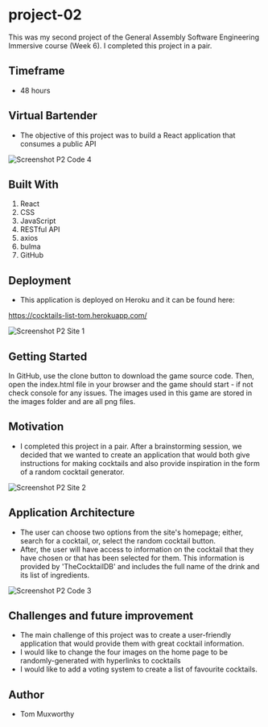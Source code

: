 # project-02
This was my second project of the General Assembly Software Engineering Immersive course (Week 6). I completed this project in a pair.

**Timeframe**
- 
- 48 hours

Virtual Bartender
-
- The objective of this project was to build a React application that consumes a public API

![Screenshot P2 Code 4](https://user-images.githubusercontent.com/48793557/75680191-ef667b80-5c88-11ea-8d62-344e48f60355.png)

Built With
- 
1. React
2. CSS
3. JavaScript
4. RESTful API
5. axios
6. bulma
7. GitHub

Deployment
- 
- This application is deployed on Heroku and it can be found here: 

https://cocktails-list-tom.herokuapp.com/

![Screenshot P2 Site 1](https://user-images.githubusercontent.com/48793557/75680094-af9f9400-5c88-11ea-951b-96673c7c9cef.png)

Getting Started
- 
In GitHub, use the clone button to download the game source code. Then, open the index.html file in your browser and the game should start - if not check console for any issues. The images used in this game are stored in the images folder and are all png files.

Motivation
- 
- I completed this project in a pair. After a brainstorming session, we decided that we wanted to create an application that would both give instructions for making cocktails and also 
provide inspiration in the form of a random cocktail generator. 

![Screenshot P2 Site 2](https://user-images.githubusercontent.com/48793557/75680078-aadae000-5c88-11ea-95b8-e282c1296e32.png)

Application Architecture
- 
- The user can choose two options from the site's homepage; either, search for a cocktail, or, select the random cocktail button.
- After, the user will have access to information on the cocktail that they have chosen or that has been selected for them. This information is provided by 'TheCocktailDB' and includes the full name of the drink and its list of ingredients.

![Screenshot P2 Code 3](https://user-images.githubusercontent.com/48793557/75680195-f1c8d580-5c88-11ea-8e16-94a3d17d8018.png)

Challenges and future improvement
-
- The main challenge of this project was to create a user-friendly application that would provide them with great cocktail information.
- I would like to change the four images on the home page to be randomly-generated with hyperlinks to cocktails
- I would like to add a voting system to create a list of favourite cocktails.

Author
- 
- Tom Muxworthy 

